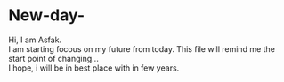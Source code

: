 
# New-day-
Hi, I am Asfak. <br> 
I am starting  focous  on my future  from today. This file will remind me the start point of changing... 
<br>
I hope, i will be in best place with in few years. 

